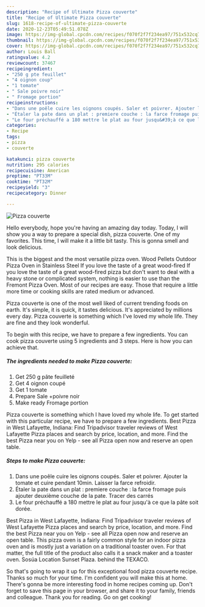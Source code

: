 ```yaml
---
description: "Recipe of Ultimate Pizza couverte"
title: "Recipe of Ultimate Pizza couverte"
slug: 1618-recipe-of-ultimate-pizza-couverte
date: 2020-12-23T05:49:51.078Z
image: https://img-global.cpcdn.com/recipes/f070f2f7f234ea97/751x532cq70/pizza-couverte-photo-principale-de-la-recette.jpg
thumbnail: https://img-global.cpcdn.com/recipes/f070f2f7f234ea97/751x532cq70/pizza-couverte-photo-principale-de-la-recette.jpg
cover: https://img-global.cpcdn.com/recipes/f070f2f7f234ea97/751x532cq70/pizza-couverte-photo-principale-de-la-recette.jpg
author: Louis Ball
ratingvalue: 4.2
reviewcount: 37467
recipeingredient:
- "250 g pte feuillet"
- "4 oignon coup"
- "1 tomate"
- " Sale poivre noir"
- " Fromage portion"
recipeinstructions:
- "Dans une poêle cuire les oignons coupés. Saler et poivrer. Ajouter la tomate et cuire pendant 10min. Laisser la farce refroidir."
- "Étaler la pate dans un plat : premiere couche : la farce fromage puis ajouter deuxième couche de la pate. Tracer des carrés"
- "Le four préchauffé a 180 mettre le plat au four jusqu&#39;à ce que la pâte soit dorée."
categories:
- Recipe
tags:
- pizza
- couverte

katakunci: pizza couverte 
nutrition: 295 calories
recipecuisine: American
preptime: "PT33M"
cooktime: "PT32M"
recipeyield: "3"
recipecategory: Dinner

---
```



![Pizza couverte](https://img-global.cpcdn.com/recipes/f070f2f7f234ea97/751x532cq70/pizza-couverte-photo-principale-de-la-recette.jpg)

Hello everybody, hope you're having an amazing day today. Today, I will show you a way to prepare a special dish, pizza couverte. One of my favorites. This time, I will make it a little bit tasty. This is gonna smell and look delicious.

This is the biggest and the most versatile pizza oven. Wood Pellets Outdoor Pizza Oven in Stainless Steel If you love the taste of a great wood-fired If you love the taste of a great wood-fired pizza but don&#39;t want to deal with a heavy stone or complicated system, nothing is easier to use than the Fremont Pizza Oven. Most of our recipes are easy. Those that require a little more time or cooking skills are rated medium or advanced.

Pizza couverte is one of the most well liked of current trending foods on earth. It's simple, it is quick, it tastes delicious. It's appreciated by millions every day. Pizza couverte is something which I've loved my whole life. They are fine and they look wonderful.


To begin with this recipe, we have to prepare a few ingredients. You can cook pizza couverte using 5 ingredients and 3 steps. Here is how you can achieve that.

<!--inarticleads1-->

##### The ingredients needed to make Pizza couverte:

1. Get 250 g pâte feuilleté
1. Get 4 oignon coupé
1. Get 1 tomate
1. Prepare  Sale +poivre noir
1. Make ready  Fromage portion


Pizza couverte is something which I have loved my whole life. To get started with this particular recipe, we have to prepare a few ingredients. Best Pizza in West Lafayette, Indiana: Find Tripadvisor traveler reviews of West Lafayette Pizza places and search by price, location, and more. Find the best Pizza near you on Yelp - see all Pizza open now and reserve an open table. 

<!--inarticleads2-->

##### Steps to make Pizza couverte:

1. Dans une poêle cuire les oignons coupés. Saler et poivrer. Ajouter la tomate et cuire pendant 10min. Laisser la farce refroidir.
1. Étaler la pate dans un plat : premiere couche : la farce fromage puis ajouter deuxième couche de la pate. Tracer des carrés
1. Le four préchauffé a 180 mettre le plat au four jusqu&#39;à ce que la pâte soit dorée.


Best Pizza in West Lafayette, Indiana: Find Tripadvisor traveler reviews of West Lafayette Pizza places and search by price, location, and more. Find the best Pizza near you on Yelp - see all Pizza open now and reserve an open table. This pizza oven is a fairly common style for an indoor pizza oven and is mostly just a variation on a traditional toaster oven. For that matter, the full title of the product also calls it a snack maker and a toaster oven. Sosúa Location Sunset Plaza. behind the TEXACO. 

So that's going to wrap it up for this exceptional food pizza couverte recipe. Thanks so much for your time. I'm confident you will make this at home. There's gonna be more interesting food in home recipes coming up. Don't forget to save this page in your browser, and share it to your family, friends and colleague. Thank you for reading. Go on get cooking!
